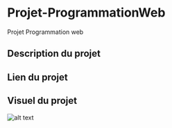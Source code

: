# Projet-ProgrammationWeb
Projet Programmation web


## Description du projet


## Lien du projet


## Visuel du projet

![alt text](https://github.com/Powarox2159/Projet-ProgrammationWeb/blob/master/rob3.jpg?raw=true)
